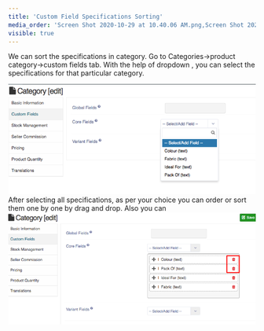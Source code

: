 ```yaml
---
title: 'Custom Field Specifications Sorting'
media_order: 'Screen Shot 2020-10-29 at 10.40.06 AM.png,Screen Shot 2020-10-29 at 10.40.19 AM.png'
visible: true
---
```


We can sort the specifications in category. Go to Categories->product category->custom fields tab. With the help of dropdown , you can select the specifications for that particular category.

![](Screen%20Shot%202020-10-29%20at%2010.40.06%20AM.png)
After selecting all specifications, as per your choice you can order or sort them one by one by drag and drop. Also you can 
![](Screenshot%20%2822%29.png)